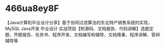 # 466ua8ey8F
【Java计算机毕业设计分享】基于协同过滤算法的东北特产销售系统的实现，MySQL Java开发 毕业设计 实战项目【附源码、文档报告、代码讲解】选题定题、开题报告、任务书、程序开发、文档编写和辅导、文档降重、程序讲解、答辩辅导等
